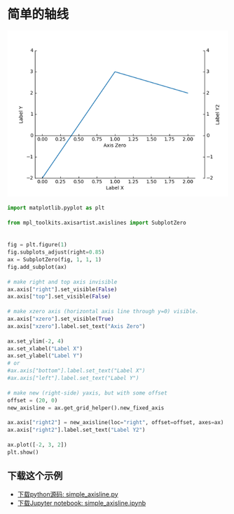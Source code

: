 # 简单的轴线

![简单的轴线](/static/images/gallery/sphx_glr_simple_axisline_001.png)

```python
import matplotlib.pyplot as plt

from mpl_toolkits.axisartist.axislines import SubplotZero


fig = plt.figure(1)
fig.subplots_adjust(right=0.85)
ax = SubplotZero(fig, 1, 1, 1)
fig.add_subplot(ax)

# make right and top axis invisible
ax.axis["right"].set_visible(False)
ax.axis["top"].set_visible(False)

# make xzero axis (horizontal axis line through y=0) visible.
ax.axis["xzero"].set_visible(True)
ax.axis["xzero"].label.set_text("Axis Zero")

ax.set_ylim(-2, 4)
ax.set_xlabel("Label X")
ax.set_ylabel("Label Y")
# or
#ax.axis["bottom"].label.set_text("Label X")
#ax.axis["left"].label.set_text("Label Y")

# make new (right-side) yaxis, but with some offset
offset = (20, 0)
new_axisline = ax.get_grid_helper().new_fixed_axis

ax.axis["right2"] = new_axisline(loc="right", offset=offset, axes=ax)
ax.axis["right2"].label.set_text("Label Y2")

ax.plot([-2, 3, 2])
plt.show()
```

## 下载这个示例
            
- [下载python源码: simple_axisline.py](https://matplotlib.org/_downloads/simple_axisline.py)
- [下载Jupyter notebook: simple_axisline.ipynb](https://matplotlib.org/_downloads/simple_axisline.ipynb)